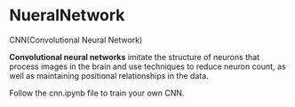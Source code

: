 # NueralNetwork
CNN(Convolutional Neural Network)

**Convolutional neural networks** imitate the structure of neurons that process images in the brain and use techniques to reduce neuron count, as well as maintaining positional relationships in the data.

Follow the cnn.ipynb file to train your own CNN. 
